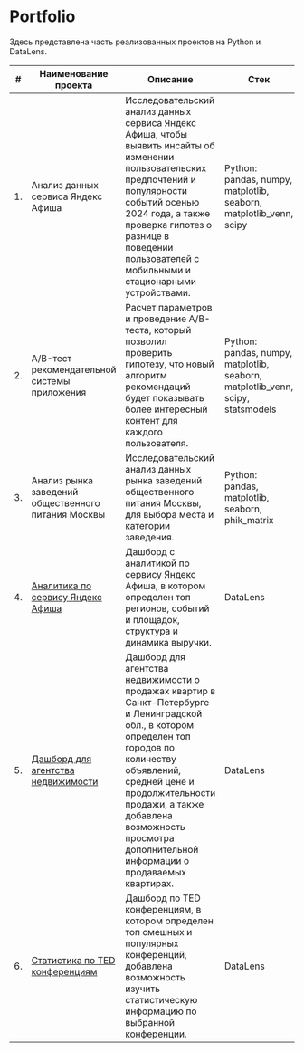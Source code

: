 # Portfolio

Здесь представлена часть реализованных проектов на Python и DataLens.

| #   | Наименование проекта                | Описание                                      | Стек                                              |
|-----|-------------------------------------|-----------------------------------------------|---------------------------------------------------|
| 1.  | Анализ данных сервиса Яндекс Афиша  | Исследовательский анализ данных сервиса Яндекс Афиша, чтобы выявить инсайты об изменении пользовательских предпочтений и популярности событий осенью 2024 года, а также  проверка гипотез о разнице в поведении пользователей с мобильными и стационарными устройствами. | Python: pandas, numpy, matplotlib, seaborn, matplotlib_venn, scipy |
| 2.  | A/B-тест рекомендательной системы приложения | Расчет параметров и проведение A/B-теста, который позволил проверить гипотезу, что новый алгоритм рекомендаций будет показывать более интересный контент для каждого пользователя. | Python: pandas, numpy, matplotlib, seaborn, matplotlib_venn, scipy, statsmodels |
| 3.  | Анализ рынка заведений общественного питания Москвы | Исследовательский анализ данных рынка заведений общественного питания Москвы, для выбора места и категории заведения. | Python: pandas, matplotlib, seaborn, phik_matrix |
| 4.  | [Аналитика по сервису Яндекс Афиша](https://datalens.yandex/1w8ccs7njehwm) | Дашборд с аналитикой по сервису Яндекс Афиша, в котором определен топ регионов, событий и площадок, структура и динамика выручки. | DataLens | 
| 5.  | [Дашборд для агентства недвижимости](https://datalens.yandex/zu68g3bf65nkk) | Дашборд для агентства недвижимости о продажах квартир в Санкт-Петербурге и Ленинградской обл., в котором определен топ городов по количеству объявлений, средней цене и продолжительности продажи, а также добавлена возможность просмотра дополнительной информации о продаваемых квартирах. | DataLens |
| 6.  | [Статистика по TED конференциям](https://datalens.yandex/kfrvdkf1ld6m5) | Дашборд по TED конференциям, в котором определен топ смешных и популярных конференций, добавлена возможность изучить статистическую информацию по выбранной конференции. | DataLens | 
